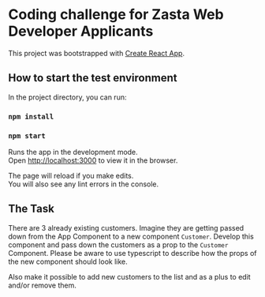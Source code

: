 # Coding challenge for Zasta Web Developer Applicants

This project was bootstrapped with [Create React App](https://github.com/facebook/create-react-app).

## How to start the test environment

In the project directory, you can run:
### `npm install`
### `npm start`

Runs the app in the development mode.<br />
Open [http://localhost:3000](http://localhost:3000) to view it in the browser.

The page will reload if you make edits.<br />
You will also see any lint errors in the console.

## The Task
There are 3 already existing customers. Imagine they are getting passed down from the App Component to a new component `Customer`. Develop this component and pass down the customers as a prop to the `Customer` Component. Please be aware to use typescript to describe how the props of the new component should look like.

Also make it possible to add new customers to the list and as a plus to edit and/or remove them.
